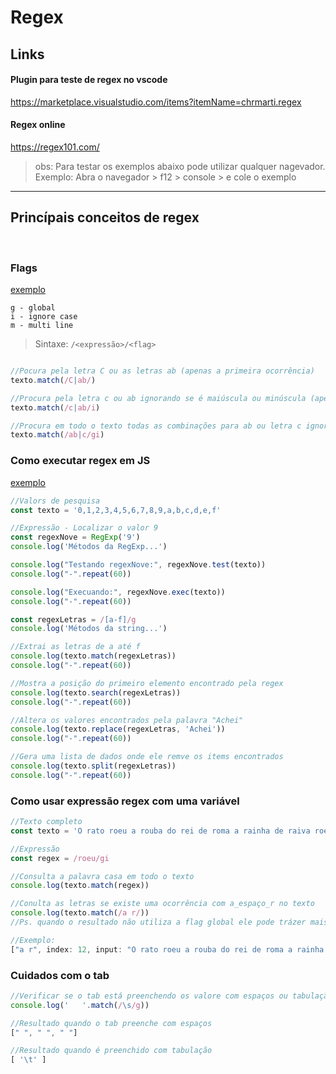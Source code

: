 # Regex

## Links 

#### Plugin para teste de regex no vscode

https://marketplace.visualstudio.com/items?itemName=chrmarti.regex

#### Regex online

https://regex101.com/

>obs: Para testar os exemplos abaixo pode utilizar qualquer nagevador.
>Exemplo: Abra o navegador > f12 > console > e cole o exemplo
---

## Princípais conceitos de regex

<br>

### Flags

[exemplo](/Flags/flags.js)
```
g - global
i - ignore case
m - multi line
```

>Sintaxe: 
```/<expressão>/<flag>```

```js

//Pocura pela letra C ou as letras ab (apenas a primeira ocorrência)
texto.match(/C|ab/)

//Procura pela letra c ou ab ignorando se é maiúscula ou minúscula (apenas a primeira ocorrência)
texto.match(/c|ab/i)

//Procura em todo o texto todas as combinações para ab ou letra c ignorando o case (toda as ocorrências porque tem a flag g)
texto.match(/ab|c/gi)
```

### Como executar regex em JS

[exemplo](/Exemplos/exemplo1.js)

```js
//Valors de pesquisa
const texto = '0,1,2,3,4,5,6,7,8,9,a,b,c,d,e,f'

//Expressão - Localizar o valor 9
const regexNove = RegExp('9')
console.log('Métodos da RegExp...')

console.log("Testando regexNove:", regexNove.test(texto))
console.log("-".repeat(60))

console.log("Execuando:", regexNove.exec(texto))
console.log("-".repeat(60))

const regexLetras = /[a-f]/g
console.log('Métodos da string...')

//Extrai as letras de a até f
console.log(texto.match(regexLetras))
console.log("-".repeat(60))

//Mostra a posição do primeiro elemento encontrado pela regex
console.log(texto.search(regexLetras))
console.log("-".repeat(60))

//Altera os valores encontrados pela palavra "Achei"
console.log(texto.replace(regexLetras, 'Achei'))
console.log("-".repeat(60))

//Gera uma lista de dados onde ele remve os items encontrados
console.log(texto.split(regexLetras))
console.log("-".repeat(60))
```

### Como usar expressão regex com uma variável

```js
//Texto completo
const texto = 'O rato roeu a rouba do rei de roma a rainha de raiva roeu a roupa roida do rei de roma. O Rato Roeu...'

//Expressão
const regex = /roeu/gi

//Consulta a palavra casa em todo o texto
console.log(texto.match(regex))

//Conulta as letras se existe uma ocorrência com a_espaço_r no texto
console.log(texto.match(/a r/))
//Ps. quando o resultado não utiliza a flag global ele pode trázer mais informações, como o index e o input, porém quando utilizar a flag global o sistema espera mais do que um resultado (array) então é retornado apenas os valores encontrados.

//Exemplo:
["a r", index: 12, input: "O rato roeu a rouba do rei de roma a rainha de rai…roeu a roupa roida do rei de roma. O Rato Roeu...", groups: undefined]
```

### Cuidados com o tab

```js
//Verificar se o tab está preenchendo os valore com espaços ou tabulação
console.log('	'.match(/\s/g))

//Resultado quando o tab preenche com espaços
[" ", " ", " "]

//Resultado quando é preenchido com tabulação
[ '\t' ]
```

